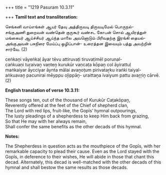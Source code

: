 +++
title = "1219 Pasuram 10.3.11"

+++
**Tamil text and transliteration:**

செங்கனி வாய்எங்கள் ஆயர் தேவு அத்திருவடி திருவடிமேல் பொருநல்-  
சங்குஅணி துறைவன் வண்தென் குருகூர் வண்சட கோபன் சொல் ஆயிரத்துள்  
மங்கையர் ஆய்ச்சியர் ஆய்ந்த மாலை அவனொடும் பிரிவதற்கு இரங்கி தையல்-  
அங்குஅவன் பசுநிரை மேய்ப்பு ஒழிப்பான்- உரைத்தன இவையும் பத்து அவற்றின் சார்வே. (2)

ceṅkaṉi vāyeṅkaḷ āyar tēvu attiruvaṭi tiruvaṭimēl porunal-  
caṅkuaṇi tuṟaivaṉ vaṇteṉ kurukūr vaṇcaṭa kōpaṉ col āyirattuḷ  
maṅkaiyar āycciyar āynta mālai avaṉoṭum pirivataṟku iraṅki taiyal-  
aṅkuavaṉ pacunirai mēyppu oḻippāṉ- uraittaṉa ivaiyum pattu avaṟṟiṉ cārvē. (2)

**English translation of verse 10.3.11:**

These songs ten, out of the thousand of Kurukūr Caṭakōpaṉ,  
Reverently offered at the feet of the Chief of shepherd clan,  
The Lord with red lips, fruit-like, the Gopīs’ hymnal outpourings,  
The lusty pleadings of a shepherdess to keep Him back from grazing,  
So that He may with her always remain,  
Shall confer the same benefits as the other decads of this hymnal.

**Notes:**

The Shepherdess in question acts as the mouthpiece of the Gopīs, with her remarkable capacity to plead their cause. Even as the Lord stayed with the Gopīs, in deference to their wishes, He will abide in those that chant this decad. Alternately, this decad is well-matched with the other decads of this hymnal and shall bestow the same results as those decads.


